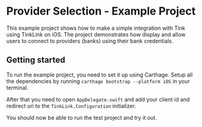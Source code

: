 # Provider Selection - Example Project 

This example project shows how to make a simple integration with Tink using TinkLink on iOS. The project demonstrates how display and allow users to connect to providers (banks) using their bank credentials. 

## Getting started

To run the example project, you need to set it up using Carthage. Setup all the dependencies by running `carthage bootstrap --platform iOS` in your terminal.

After that you need to open `AppDelegate.swift` and add your client id and redirect uri to the `TinkLink.Configuration` initializer.

You should now be able to run the test project and try it out.

